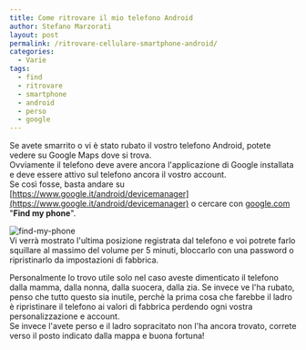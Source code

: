 ```yaml
---
title: Come ritrovare il mio telefono Android
author: Stefano Marzorati
layout: post
permalink: /ritrovare-cellulare-smartphone-android/
categories:
  - Varie
tags:
  - find
  - ritrovare
  - smartphone
  - android
  - perso
  - google
---
```

Se avete smarrito o vi è stato rubato il vostro telefono Android, potete vedere su Google Maps dove si trova.   
Ovviamente il telefono deve avere ancora l'applicazione di Google installata e deve essere attivo sul telefono ancora il vostro account.   
Se così fosse, basta andare su [https://www.google.it/android/devicemanager](https://www.google.it/android/devicemanager) o cercare con [google.com](http://www.google.com) "**Find my phone**".   

![find-my-phone](https://farm6.staticflickr.com/5469/17210718341_7da19e0ec5_o.png)   
Vi verrà mostrato l'ultima posizione registrata dal telefono e voi potrete farlo squillare al massimo del volume per 5 minuti, bloccarlo con una password o ripristinarlo da impostazioni di fabbrica.   

Personalmente lo trovo utile solo nel caso aveste dimenticato il telefono dalla mamma, dalla nonna, dalla suocera, dalla zia.
Se invece ve l'ha rubato, penso che tutto questo sia inutile, perchè la prima cosa che farebbe il ladro è ripristinare il telefono ai valori di fabbrica perdendo ogni vostra personalizzazione e account.   
Se invece l'avete perso e il ladro sopracitato non l'ha ancora trovato, correte verso il posto indicato dalla mappa e buona fortuna!
